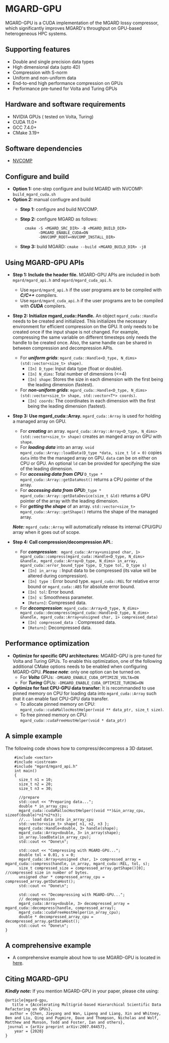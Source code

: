 
# MGARD-GPU

MGARD-GPU is a CUDA implementation of the MGARD lossy compressor, which significantly improves MGARD's throughput on GPU-based heterogeneous HPC systems.

## Supporting features
* Double and single precision data types
* High dimensional data (upto 4D)
* Compression with S-norm
* Uniform and non-uniform data
* End-to-end high performance compression on GPUs
* Performance pre-tuned for Volta and Turing GPUs 

## Hardware and software requirements
* NVIDIA GPUs ( tested on Volta, Turing)
* CUDA 11.0+
* GCC 7.4.0+
* CMake 3.19+

## Software dependencies 
* [NVCOMP][nvcomp]

[nvcomp]: https://github.com/NVIDIA/nvcomp.git
## Configure and build
* **Option 1:** one-step configure and build MGARD with NVCOMP: ```build_mgard_cuda.sh```
* **Option 2:** manual confiugre and build
	+ **Step 1:** configure and build NVCOMP.
	+ **Step 2:** configure MGARD as follows:

			cmake -S <MGARD_SRC_DIR> -B <MGARD_BUILD_DIR>
				  -DMGARD_ENABLE_CUDA=ON
				  -DNVCOMP_ROOT=<NVCOMP_INSTALL_DIR> 
			
	+ **Step 3:** build MGARD: ```cmake --build <MGARD_BUILD_DIR> -j8```

## Using MGARD-GPU APIs

* **Step 1: Include the header file.** MGARD-GPU APIs are included in both ```mgard/mgard_api.h``` and ```mgard/mgard_cuda_api.h```.
     + Use ```mgard/mgard_api.h``` if the user programs are to be compiled with ***C/C++*** compilers.
     + Use ```mgard/mgard_cuda_api.h``` if the user programs are to be compiled with ***CUDA*** compilers.

* **Step 2: Initialize mgard_cuda::Handle.**
An object ```mgard_cuda::Handle``` needs to be created and initialized. This initializes the necessary environment for efficient compression on the GPU. It only needs to be created once if the input shape is not changed. For example, compressing the same variable on different timesteps only needs the handle to be created once. Also, the same handle can be shared in between compression and decompression APIs.
     + For ***uniform grids***: ```mgard_cuda::Handle<D_type, N_dims>(std::vector<size_t> shape)```.
        + ```[In] D_type```: Input data type (float or double).
        + ```[In] N_dims```: Total number of dimensions (<=4)
        + ```[In] shape```: Stores the size in each dimension with the first being the leading dimension (fastest).
     + For ***non-uniform grids***: ```mgard_cuda::Handle<D_type, N_dims>(std::vector<size_t> shape, std::vector<T*> coords)```. 
        + ```[In] coords```: The coordinates in each dimension with the first being the leading dimension (fastest).
 
* **Step 3: Use mgard_cuda::Array.** ```mgard_cuda::Array``` is used for holding a managed array on GPU.
     +  For ***creating*** an array. ```mgard_cuda::Array::Array<D_type, N_dims>(std::vector<size_t> shape)``` creates an manged array on GPU with ```shape```.
     +  For ***loading data*** into an array. ```void mgard_cuda::Array::loadData(D_type *data, size_t ld = 0)``` copies ```data``` into the the managed array on GPU. ```data``` can be on either on CPU or GPU. An optional ```ld``` can be provided for specifying the size of the leading dimension.
     +  For ***accessing data from CPU*** ```D_type * mgard_cuda::Array::getDataHost()``` returns a CPU pointer of the array.
     +  For ***accessing data from GPU***```D_type * mgard_cuda::Array::getDataDevice(size_t &ld)``` returns a GPU pointer of the array with the leading dimension.
     +  For ***getting the shape*** of an array. ```std::vector<size_t> mgard_cuda::Array::getShape()``` returns the shape of the managed array.

   ***Note:*** ```mgard_cuda::Array``` will automatically release its internal CPU/GPU array when it goes out of scope.

* **Step 4: Call compression/decompression API.**:
  	+ For ***compression***: ```
			mgard_cuda::Array<unsigned char, 1> mgard_cuda::compress(mgard_cuda::Handle<D_type, N_dims> &handle, mgard_cuda::Array<D_type, N_dims> in_array, mgard_cuda::error_bound_type type, D_type tol, D_type s)```
     	- ```[In] in_array ```: Input data to be compressed (its value will be altered during compression).
     	- ```[In] type ```: Error bound type. ```mgard_cuda::REL``` for relative error bound or ```mgard_cuda::ABS``` for absolute error bound. 
	  	- ```[In] tol```: Error bound.
	  	- ```[In] s```: Smoothness parameter.
	  	- ```[Return]```: Compressed data.
  	+ For ***decompression***: ```mgard_cuda::Array<D_type, N_dims> mgard_cuda::decompress(mgard_cuda::Handle<D_type, N_dims> &handle, mgard_cuda::Array<unsigned char, 1> compressed_data)```    
  		- ```[In] compressed_data ```: Compressed data.
  		- ```[Return]```: Decompressed data.

## Performance optimization

* **Optimize for specific GPU architectures:** MGARD-GPU is pre-tuned for Volta and Turing GPUs. To enable this optimization, one of the following additional CMake options needs to be enabled when configuring MGARD-GPU. ***Please note***: only one option can be turned on.
	+ For ***Volta*** GPUs: ```-DMGARD_ENABLE_CUDA_OPTIMIZE_VOLTA=ON```
	+ For ***Turing*** GPUs: ```-DMGARD_ENABLE_CUDA_OPTIMIZE_TURING=ON```
* **Optimize for fast CPU-GPU data transfer:** It is recommanded to use pinned memory on CPU for loading data into ```mgard_cuda::Array``` such that it can enable fast CPU-GPU data transfer. 
	+ To allocate pinned memory on CPU: ```mgard_cuda::cudaMallocHostHelper(void ** data_ptr, size_t size)```.
	+ To free pinned memory on CPU: ```mgard_cuda::cudaFreeHostHelper(void * data_ptr)```
	                                      

## A simple example
The following code shows how to compress/decompress a 3D dataset. 

		#include <vector>
		#include <iostream>
		#include "mgard/mgard_api.h"
		int main() 
		{
		  size_t n1 = 10;
		  size_t n2 = 20;
		  size_t n3 = 30;
		
		  //prepare 
		  std::cout << "Preparing data...";
		  double * in_array_cpu;
		  mgard_cuda::cudaMallocHostHelper((void **)&in_array_cpu, sizeof(double)*n1*n2*n3);
		  //... load data into in_array_cpu
		  std::vector<size_t> shape{ n1, n2, n3 };
		  mgard_cuda::Handle<double, 3> handle(shape);
		  mgard_cuda::Array<double, 3> in_array(shape);
		  in_array.loadData(in_array_cpu);
		  std::cout << "Done\n";
		
		  std::cout << "Compressing with MGARD-GPU...";
		  double tol = 0.01, s = 0;
		  mgard_cuda::Array<unsigned char, 1> compressed_array = mgard_cuda::compress(handle, in_array, mgard_cuda::REL, tol, s);
		  size_t compressed_size = compressed_array.getShape()[0]; //compressed size in number of bytes.          
		  unsigned char * compressed_array_cpu = compressed_array.getDataHost();
		  std::cout << "Done\n";
		
		  std::cout << "Decompressing with MGARD-GPU...";
		  // decompression
		  mgard_cuda::Array<double, 3> decompressed_array = mgard_cuda::decompress(handle, compressed_array);
		  mgard_cuda::cudaFreeHostHelper(in_array_cpu);
		  double * decompressed_array_cpu = decompressed_array.getDataHost();
		  std::cout << "Done\n";
	}

## A comprehensive example
* A comprehensive example about how to use MGARD-GPU is located in [here][example].

[example]:tests/gpu-cuda

## Citing MGARD-GPU
***Kindly note:*** If you mention MGARD-GPU in your paper, please cite using:

```
@article{mgard-gpu,
   title = {Accelerating Multigrid-based Hierarchical Scientific Data Refactoring on GPUs},
  author = {Chen, Jieyang and Wan, Lipeng and Liang, Xin and Whitney, Ben and Liu, Qing and Pugmire, Dave and Thompson, Nicholas and Wolf, Matthew and Munson, Todd and Foster, Ian and others},
 journal = {arXiv preprint arXiv:2007.04457},
    year = {2020}
}
```
